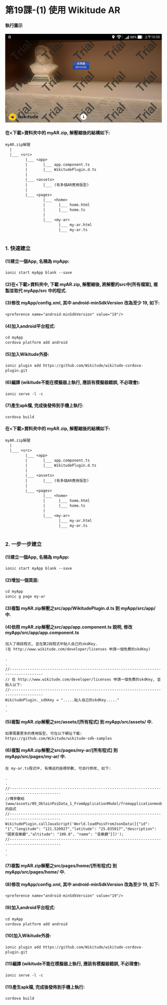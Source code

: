 # 第19課-(1) 使用 Wikitude AR


#### 執行圖示
![GitHub Logo](/images/fig19-01.jpg)



#### 在<下載>資料夾中的 myAR.zip, 解壓縮後的結構如下:
```
myAR.zip解壓
  |
  |___ <src>    
         |___ <app>   
         |       |___ app.component.ts                  
         |       |___ WikitudePlugin.d.ts  
         | 
         |___ <assets>  
         |       |___ (有多個AR應用版型)
         |
         |___ <pages>   
                 |___ <home> 
                 |      |___ home.html 
                 |      |___ home.ts   
                 |       
                 |___ <my-ar> 
                        |___ my-ar.html 
                        |___ my-ar.ts                                
                            
```
### 1. 快速建立


#### (1)建立一個App, 名稱為 myApp:
```
ionic start myApp blank --save
```

#### (2)在<下載>資料夾中, 下載 myAR.zip, 解壓縮後, 將解壓的src中[所有檔案], 複製並取代 myApp/src 中的程式.


#### (3)修改 myApp/config.xml, 其中 android-minSdkVersion 改為至少 19, 如下:
```
<preference name="android-minSdkVersion" value="19"/>
```

#### (4)加入android平台程式:
```
cd myApp
cordova platform add android
```

#### (5)加入Wikitude外掛:
```
ionic plugin add https://github.com/Wikitude/wikitude-cordova-plugin.git
```

#### (6)編譯 (wikitude不能在模擬器上執行, 應該有模擬器錯誤, 不必理會):
```
ionic serve -l -c
```


#### (7)產生apk檔, 完成後發佈到手機上執行:
```
cordova build
```




#### 在<下載>資料夾中的 myAR.zip, 解壓縮後的結構如下:
```
myAR.zip解壓
  |
  |___ <src>    
         |___ <app>   
         |       |___ app.component.ts                  
         |       |___ WikitudePlugin.d.ts  
         | 
         |___ <assets>  
         |       |___ (有多個AR應用版型)
         |
         |___ <pages>   
                 |___ <home> 
                 |      |___ home.html 
                 |      |___ home.ts   
                 |       
                 |___ <my-ar> 
                        |___ my-ar.html 
                        |___ my-ar.ts                                
                            
```
### 2. 一步一步建立


#### (1)建立一個App, 名稱為 myApp:
```
ionic start myApp blank --save
```

#### (2)增加一個頁面:
```
cd myApp
ionic g page my-ar
```

#### (3)複製 myAR.zip解壓之src/app/WikitudePlugin.d.ts 到 myApp/src/app/ 中.


#### (4)依照 myAR.zip解壓之src/app/app.component.ts 說明, 修改 myApp/src/app/app.component.ts 
```
加入了兩段程式, 並在第2段程式中貼入自己的skdKey.
(在 http://www.wikitude.com/developer/licenses 申請一個免費的skdKey)

.
.
//-------------------------------------------------------------------------------------
// 在 http://www.wikitude.com/developer/licenses 申請一個免費的skdKey, 並貼入以下:
//-------------------------------------------------------------------------------------      
WikitudePlugin._sdkKey = ".....貼入自己的skdKey....."
.
.
```

#### (5)複製 myAR.zip解壓之src/assets/[所有程式] 到 myApp/src/assets/ 中.
```
如果需要更多的應用版型, 可在以下網址下載:
https://github.com/Wikitude/wikitude-sdk-samples
```

#### (6)複製 myAR.zip解壓之src/pages/my-ar/[所有程式] 到 myApp/src/pages/my-ar/ 中.
```
在 my-ar.ts程式中, 有傳送的座標參數, 可自行修改, 如下:

.
.
//---------------------------------------------------------------------------------------------
//傳參數給 [www/assets/09_ObtainPoiData_1_FromApplicationModel/fromapplicationmodel.js]的函式
//---------------------------------------------------------------------------------------------
WikitudePlugin.callJavaScript('World.loadPoisFromJsonData([{"id": "1","longitude": "121.520927","latitude": "25.035017","description": "國家音樂廳","altitude": "100.0", "name": "音樂廳"}])');
//---------------------------------------------------------------------------------------------
.
.
```

#### (7)複製 myAR.zip解壓之src/pages/home/[所有程式] 到 myApp/src/pages/home/ 中.


#### (8)修改 myApp/config.xml, 其中 android-minSdkVersion 改為至少 19, 如下:
```
<preference name="android-minSdkVersion" value="19"/>
```


#### (9)加入android平台程式:
```
cd myApp
cordova platform add android
```

#### (10)加入Wikitude外掛:
```
ionic plugin add https://github.com/Wikitude/wikitude-cordova-plugin.git
```

#### (11)編譯 (wikitude不能在模擬器上執行, 應該有模擬器錯誤, 不必理會):
```
ionic serve -l -c
```


#### (11)產生apk檔, 完成後發佈到手機上執行:
```
cordova build
```
